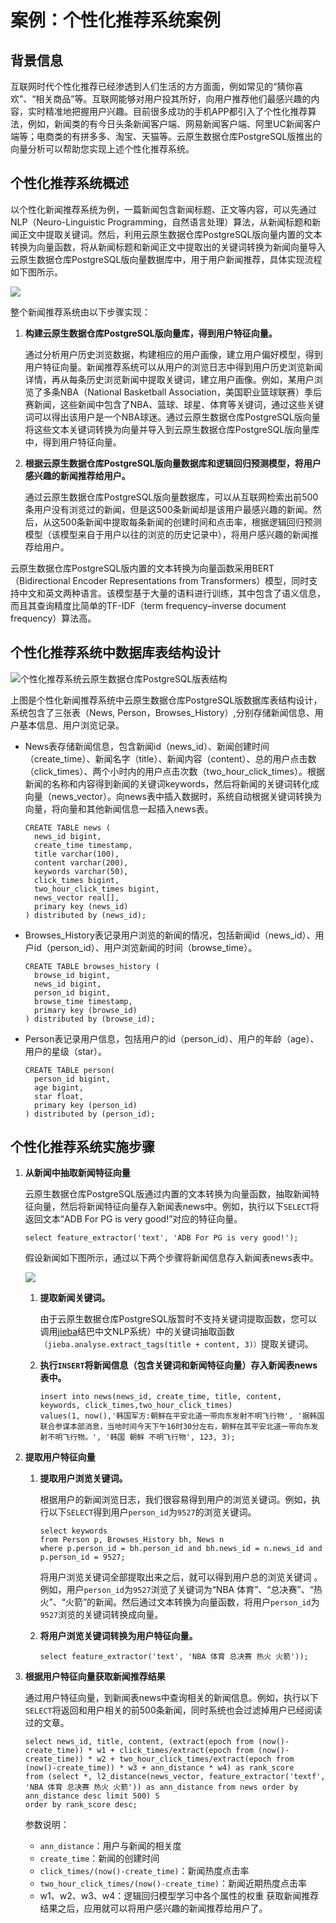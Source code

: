 # 案例：个性化推荐系统案例

## 背景信息

互联网时代个性化推荐已经渗透到人们生活的方方面面，例如常见的“猜你喜欢”、“相关商品”等。互联网能够对用户投其所好，向用户推荐他们最感兴趣的内容，实时精准地把握用户兴趣。目前很多成功的手机APP都引入了个性化推荐算法，例如，新闻类的有今日头条新闻客户端、网易新闻客户端、阿里UC新闻客户端等；电商类的有拼多多、淘宝、天猫等。云原生数据仓库PostgreSQL版推出的向量分析可以帮助您实现上述个性化推荐系统。

## 个性化推荐系统概述

以个性化新闻推荐系统为例，一篇新闻包含新闻标题、正文等内容，可以先通过NLP（Neuro-Linguistic Programming，自然语言处理）算法，从新闻标题和新闻正文中提取关键词。然后，利用云原生数据仓库PostgreSQL版向量内置的文本转换为向量函数，将从新闻标题和新闻正文中提取出的关键词转换为新闻向量导入云原生数据仓库PostgreSQL版向量数据库中，用于用户新闻推荐，具体实现流程如下图所示。

![](https://static-aliyun-doc.oss-accelerate.aliyuncs.com/assets/img/zh-CN/6636233951/p50124.png)

整个新闻推荐系统由以下步骤实现：

1.  **构建云原生数据仓库PostgreSQL版向量库，得到用户特征向量。**

    通过分析用户历史浏览数据，构建相应的用户画像，建立用户偏好模型，得到用户特征向量。新闻推荐系统可以从用户的浏览日志中得到用户历史浏览新闻详情，再从每条历史浏览新闻中提取关键词，建立用户画像。例如，某用户浏览了多条NBA（National Basketball Association，美国职业篮球联赛）季后赛新闻，这些新闻中包含了NBA、篮球、球星、体育等关键词，通过这些关键词可以得出该用户是一个NBA球迷。通过云原生数据仓库PostgreSQL版向量将这些文本关键词转换为向量并导入到云原生数据仓库PostgreSQL版向量库中，得到用户特征向量。

2.  **根据云原生数据仓库PostgreSQL版向量数据库和逻辑回归预测模型，将用户感兴趣的新闻推荐给用户。**

    通过云原生数据仓库PostgreSQL版向量数据库，可以从互联网检索出前500条用户没有浏览过的新闻，但是这500条新闻却是该用户最感兴趣的新闻。然后，从这500条新闻中提取每条新闻的创建时间和点击率，根据逻辑回归预测模型（该模型来自于用户以往的浏览的历史记录中），将用户感兴趣的新闻推荐给用户。


云原生数据仓库PostgreSQL版内置的文本转换为向量函数采用BERT（Bidirectional Encoder Representations from Transformers）模型，同时支持中文和英文两种语言。该模型基于大量的语料进行训练，其中包含了语义信息，而且其查询精度比简单的TF-IDF（term frequency–inverse document frequency）算法高。

## 个性化推荐系统中数据库表结构设计

![](../images/p50125.png "个性化推荐系统云原生数据仓库PostgreSQL版表结构")

上图是个性化新闻推荐系统中云原生数据仓库PostgreSQL版数据库表结构设计，系统包含了三张表（News, Person，Browses\_History）,分别存储新闻信息、用户基本信息、用户浏览记录。

-   News表存储新闻信息，包含新闻id（news\_id）、新闻创建时间（create\_time）、新闻名字（title）、新闻内容（content）、总的用户点击数（click\_times）、两个小时内的用户点击次数（two\_hour\_click\_times）。根据新闻的名称和内容得到新闻的关键词keywords，然后将新闻的关键词转化成向量（news\_vector）。向news表中插入数据时，系统自动根据关键词转换为向量，将向量和其他新闻信息一起插入news表。

    ```
    CREATE TABLE news (
      news_id bigint,
      create_time timestamp,
      title varchar(100),
      content varchar(200),
      keywords varchar(50),  
      click_times bigint,
      two_hour_click_times bigint,
      news_vector real[],
      primary key (news_id)
    ) distributed by (news_id);
    ```

-   Browses\_History表记录用户浏览的新闻的情况，包括新闻id（news\_id）、用户id（person\_id）、用户浏览新闻的时间（browse\_time）。

    ```
    CREATE TABLE browses_history (
      browse_id bigint,
      news_id bigint,
      person_id bigint,
      browse_time timestamp,
      primary key (browse_id)
    ) distributed by (browse_id);
    ```

-   Person表记录用户信息，包括用户的id（person\_id）、用户的年龄（age）、用户的星级（star）。

    ```
    CREATE TABLE person(
      person_id bigint,
      age bigint,
      star float,
      primary key (person_id)
    ) distributed by (person_id);
    ```


## 个性化推荐系统实施步骤

1.  **从新闻中抽取新闻特征向量**

    云原生数据仓库PostgreSQL版通过内置的文本转换为向量函数，抽取新闻特征向量，然后将新闻特征向量存入新闻表news中。例如，执行以下`SELECT`将返回文本“ADB For PG is very good!”对应的特征向量。

    ```
    select feature_extractor('text', 'ADB For PG is very good!');
    ```

    假设新闻如下图所示，通过以下两个步骤将新闻信息存入新闻表news表中。

    ![](https://static-aliyun-doc.oss-accelerate.aliyuncs.com/assets/img/zh-CN/6636233951/p50164.png)

    1.  **提取新闻关键词。**

        由于云原生数据仓库PostgreSQL版暂时不支持关键词提取函数，您可以调用[jieba](https://github.com/fxsjy/jieba)结巴中文NLP系统）中的关键词抽取函数`（jieba.analyse.extract_tags(title + content, 3)）`提取关键词。

    2.  **执行`INSERT`将新闻信息（包含关键词和新闻特征向量）存入新闻表news表中。**

        ```
        insert into news(news_id, create_time, title, content, keywords, click_times,two_hour_click_times) 
        values(1, now(),'韩国军方:朝鲜在平安北道一带向东发射不明飞行物', '据韩国联合参谋本部消息，当地时间今天下午16时30分左右，朝鲜在其平安北道一带向东发射不明飞行物。', '韩国 朝鲜 不明飞行物', 123, 3);
        ```

2.  **提取用户特征向量**
    1.  **提取用户浏览关键词。**

        根据用户的新闻浏览日志，我们很容易得到用户的浏览关键词。例如，执行以下`SELECT`得到用户`person_id`为`9527`的浏览关键词。

        ```
        select keywords    
        from Person p, Browses_History bh, News n 
        where p.person_id = bh.person_id and bh.news_id = n.news_id and p.person_id = 9527;
        ```

        将用户浏览关键词全部提取出来之后，就可以得到用户总的浏览关键词 。例如，用户`person_id`为`9527`浏览了关键词为“NBA 体育”、“总决赛”、“热火”、“火箭”的新闻。然后通过文本转换为向量函数，将用户`person_id`为`9527`浏览的关键词转换成向量。

    2.  **将用户浏览关键词转换为用户特征向量。**

        ```
        select feature_extractor('text', 'NBA 体育 总决赛 热火 火箭'));
        ```

3.  **根据用户特征向量获取新闻推荐结果**

    通过用户特征向量，到新闻表news中查询相关的新闻信息。例如，执行以下`SELECT`将返回和用户相关的前500条新闻，同时系统也会过滤掉用户已经阅读过的文章。

    ```
    select news_id, title, content, (extract(epoch from (now()-create_time)) * w1 + click_times/extract(epoch from (now()-create_time)) * w2 + two_hour_click_times/extract(epoch from (now()-create_time)) * w3 + ann_distance * w4) as rank_score
    from (select *, l2_distance(news_vector, feature_extractor('textf', 'NBA 体育 总决赛 热火 火箭')) as ann_distance from news order by ann_distance desc limit 500) S 
    order by rank_score desc;
    ```

    参数说明：

    -   `ann_distance`：用户与新闻的相关度
    -   `create_time`：新闻的创建时间
    -   `click_times/(now()-create_time)`：新闻热度点击率
    -   `two_hour_click_times/(now()-create_time)`：新闻近期热度点击率
    -   w1、w2、w3、w4：逻辑回归模型学习中各个属性的权重
    获取新闻推荐结果之后，应用就可以将用户感兴趣的新闻推荐给用户了。



